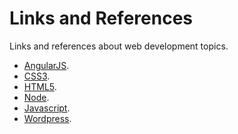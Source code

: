 Links and References
===
Links and references about web development topics.

- [AngularJS](https://github.com/Villanuevand/links-and-references/blob/master/angularjs.md "AngularJS").
- [CSS3](https://github.com/Villanuevand/links-and-references/blob/master/css3.md "CSS3").
- [HTML5](https://github.com/Villanuevand/links-and-references/blob/master/html5.md "HTML5").
- [Node](https://github.com/Villanuevand/links-and-references/blob/master/node.md "Node").
- [Javascript](https://github.com/Villanuevand/links-and-references/blob/master/javascript.md "Javascript").
- [Wordpress](https://github.com/Villanuevand/links-and-references/blob/master/wordpress.md "Wordpress").
